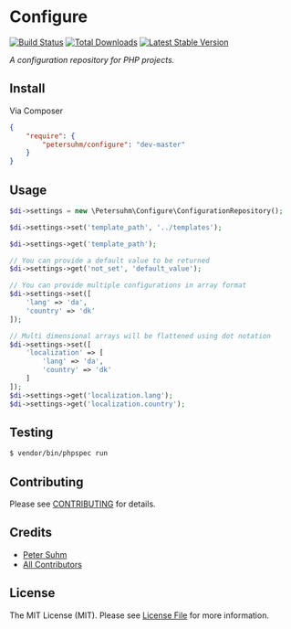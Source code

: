 # Configure

[![Build Status](https://travis-ci.org/petersuhm/configure.png?branch=master)](https://travis-ci.org/petersuhm/configure)
[![Total Downloads](https://poser.pugx.org/petersuhm/configure/downloads.png)](https://packagist.org/packages/petersuhm/configure)
[![Latest Stable Version](https://poser.pugx.org/petersuhm/configure/v/stable.png)](https://packagist.org/packages/petersuhm/configure)

_A configuration repository for PHP projects._

## Install

Via Composer

```json
{
    "require": {
        "petersuhm/configure": "dev-master"
    }
}
```

## Usage

```php
$di->settings = new \Petersuhm\Configure\ConfigurationRepository();

$di->settings->set('template_path', '../templates');

$di->settings->get('template_path');

// You can provide a default value to be returned
$di->settings->get('not_set', 'default_value');

// You can provide multiple configurations in array format
$di->settings->set([
    'lang' => 'da',
    'country' => 'dk'
]);

// Multi dimensional arrays will be flattened using dot notation
$di->settings->set([
    'localization' => [
        'lang' => 'da',
        'country' => 'dk'
    ]
]);
$di->settings->get('localization.lang');
$di->settings->get('localization.country');
```

## Testing

```bash
$ vendor/bin/phpspec run
```

## Contributing

Please see [CONTRIBUTING](https://github.com/petersuhm/configure/blob/master/CONTRIBUTING.md) for details.

## Credits

- [Peter Suhm](https://github.com/petersuhm)
- [All Contributors](https://github.com/petersuhm/configure/contributors)


## License

The MIT License (MIT). Please see [License File](https://github.com/petersuhm/configure/blob/master/LICENSE) for more information.